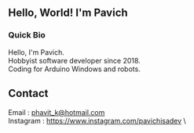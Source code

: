 ## Hello, World! I'm Pavich
### Quick Bio
Hello, I'm Pavich.\
Hobbyist software developer since 2018.\
Coding for Arduino Windows and robots.
## Contact
Email : phavit_k@hotmail.com \
Instagram : https://www.instagram.com/pavichisadev \
